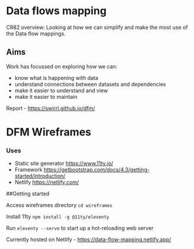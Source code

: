 # Data flows mapping
CR82 overview: Looking at how we can simplify and make the most use of the Data flow mappings.

## Aims
Work has focussed on exploring how we can:
- know what is happening with data
- understand connections between datasets and dependencies
- make it easier to understand and view
- make it easier to maintain

Report - https://swirrl.github.io/dfm/

# DFM Wireframes

### Uses

- Static site generator https://www.11ty.io/
- Framework https://getbootstrap.com/docs/4.3/getting-started/introduction/
- Netlify https://netlify.com/

##Getting started

Access wireframes directory `cd wireframes`

Install 11ty `npm install -g @11ty/eleventy`

Run `eleventy --serve` to start up a hot-reloading web server

Currently hosted on Netlify - https://data-flow-mapping.netlify.app/


